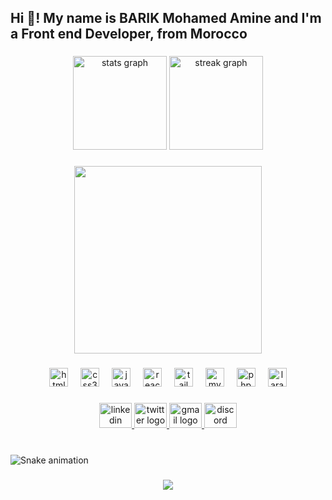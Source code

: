 <h2 align="left">Hi 👋! My name is BARIK Mohamed Amine and I'm a Front end Developer, from Morocco</h2>

###

<div align="center">
  <img src="https://github-readme-stats.vercel.app/api?username=amine1949&hide_title=false&hide_rank=false&show_icons=true&include_all_commits=true&count_private=true&disable_animations=false&theme=cobalt&locale=en&hide_border=true" height="150" alt="stats graph"  />
  <img src="https://streak-stats.demolab.com?user=amine1949&locale=en&mode=daily&theme=cobalt&hide_border=true&border_radius=20" height="150" alt="streak graph"  />
</div>

###

<div align="center">
  <img height="300" src="https://giffiles.alphacoders.com/350/35062.gif"  />
</div>

###

<div align="center">
  <img src="https://skillicons.dev/icons?i=html" height="30" alt="html5 logo"  />
  <img width="12" />
  <img src="https://skillicons.dev/icons?i=css" height="30" alt="css3 logo"  />
  <img width="12" />
  <img src="https://skillicons.dev/icons?i=js" height="30" alt="javascript logo"  />
  <img width="12" />
  <img src="https://skillicons.dev/icons?i=react" height="30" alt="react logo"  />
  <img width="12" />
  <img src="https://skillicons.dev/icons?i=tailwind" height="30" alt="tailwindcss logo"  />
  <img width="12" />
  <img src="https://skillicons.dev/icons?i=mysql" height="30" alt="mysql logo"  />
  <img width="12" />
  <img src="https://skillicons.dev/icons?i=php" height="30" alt="php logo"  />
  <img width="12" />
  <img src="https://skillicons.dev/icons?i=laravel" height="30" alt="laravel logo"  />
</div>

###

<div align="center">
  <a href="https://www.linkedin.com/in/mohamed-amine-barik-47b281226/" target="_blank">
    <img src="https://raw.githubusercontent.com/maurodesouza/profile-readme-generator/master/src/assets/icons/social/linkedin/default.svg" width="52" height="40" alt="linkedin logo"  />
  </a>
  <a href="https://x.com/Mohamedbk495" target="_blank">
    <img src="https://raw.githubusercontent.com/maurodesouza/profile-readme-generator/master/src/assets/icons/social/twitter/default.svg" width="52" height="40" alt="twitter logo"  />
  </a>
  <a href="amine.barik.2001@gmail.com" target="_blank">
    <img src="https://raw.githubusercontent.com/maurodesouza/profile-readme-generator/master/src/assets/icons/social/gmail/default.svg" width="52" height="40" alt="gmail logo"  />
  </a>
  <img src="https://raw.githubusercontent.com/maurodesouza/profile-readme-generator/master/src/assets/icons/social/discord/default.svg" width="52" height="40" alt="discord logo"  />
</div>

###

<br clear="both">

<img src="https://raw.githubusercontent.com/amine1949/amine1949/output/snake.svg" alt="Snake animation" />

###

<div align="center">
  <img src="https://profile-counter.glitch.me/amine1949/count.svg?"  />
</div>

###
